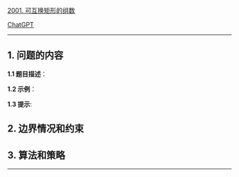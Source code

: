 [2001. 可互换矩形的组数](https://leetcode.cn/problems/number-of-pairs-of-interchangeable-rectangles)

[ChatGPT](chat.openai.com)

---

## 1. 问题的内容
**1.1 题目描述**：

**1.2 示例**：

**1.3 提示**:

## 2. 边界情况和约束


## 3. 算法和策略

---

